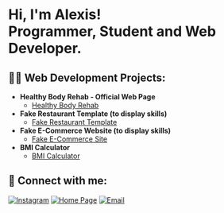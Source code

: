 <h1>Hi, I'm Alexis! <br/>Programmer, Student and Web Developer.</h1>

<h2>👨‍💻 Web Development Projects:</h2>

- <b>Healthy Body Rehab - Official Web Page</b>
  - [Healthy Body Rehab](https://github.com/alexis0822/HBR-page)
- <b>Fake Restaurant Template (to display skills)</b>
  - [Fake Restaurant Template](https://github.com/alexis0822/rest-template)
- <b>Fake E-Commerce Website (to display skills)</b>
  - [Fake E-Commerce Site](https://github.com/alexis0822/fake-ecommerce)
- <b>BMI Calculator</b>
  - [BMI Calculator](https://github.com/alexis0822/bmi-calculator)

<h2> 🤳 Connect with me:</h2>

[![Instagram](https://img.shields.io/badge/Instagram-E4405F?style=for-the-badge&logo=instagram&logoColor=white)](https://instagram.com/ajnl.dev)
[![Home Page](https://img.shields.io/badge/Home%20Page-1976D2?style=for-the-badge&logo=google-chrome&logoColor=white)](https://alexis0822.github.io/portfolio/home.html)
[![Email](https://img.shields.io/badge/Email-D14836?style=for-the-badge&logo=gmail&logoColor=white)](mailto:alexisjnegron@gmail.com)

<!--
**alexis0822/alexis0822** is a ✨ _special_ ✨ repository because its `README.md` (this file) appears on your GitHub profile.

Here are some ideas to get you started:

- 🔭 I’m currently working on ...
- 🌱 I’m currently learning ...
- 👯 I’m looking to collaborate on ...
- 🤔 I’m looking for help with ...
- 💬 Ask me about ...
- 📫 How to reach me: ...
- 😄 Pronouns: ...
- ⚡ Fun fact: ...
-->
